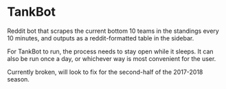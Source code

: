 # TankBot
Reddit bot that scrapes the current bottom 10 teams in the standings every 10 minutes, and outputs as a reddit-formatted table in the sidebar.

For TankBot to run, the process needs to stay open while it sleeps. It can also be run once a day, or whichever way is most convenient for the user.

Currently broken, will look to fix for the second-half of the 2017-2018 season.
